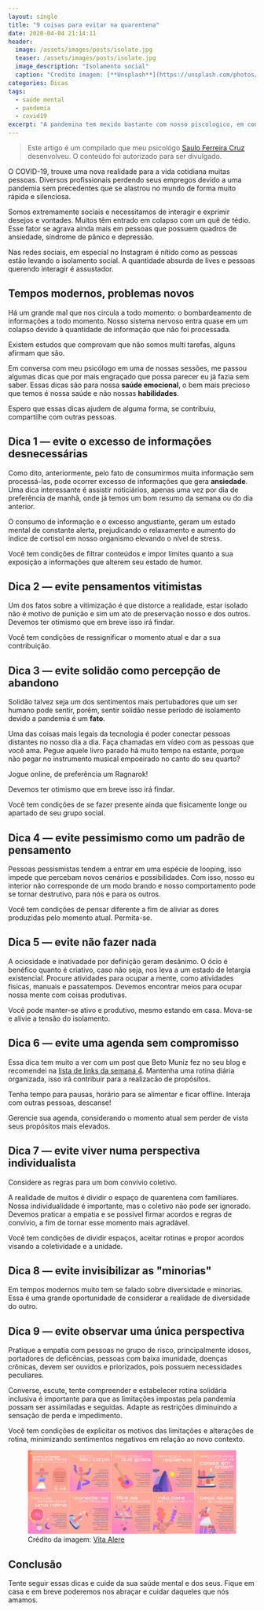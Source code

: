 ```yaml
---
layout: single
title: "9 coisas para evitar na quarentena"
date: 2020-04-04 21:14:11
header:
  image: /assets/images/posts/isolate.jpg
  teaser: /assets/images/posts/isolate.jpg
  image_description: "Isolamento social"
  caption: "Credito imagem: [**Unsplash**](https://unsplash.com/photos/h31mHmLFX_A)"
categories: Dicas
tags:
  - saúde mental
  - pandemia
  - covid19
excerpt: "A pandemina tem mexido bastante com nosso piscologico, em conversa com meu psicologo ele me orientou com 9 dicas para o que não fazer em tempos de isolamento social."
---
```


> Este artigo é um compilado que meu psicológo <a href="https://www.linkedin.com/in/saulo-ferreira-cruz-602999ab/" rel="noreferrer noopener" target="_blank">Saulo Ferreira Cruz</a> desenvolveu. O conteúdo foi autorizado para ser divulgado.

O COVID-19, trouxe uma nova realidade para a vida cotidiana muitas pessoas. Diversos profissionais perdendo seus empregos devido a uma pandemia sem precedentes que se alastrou no mundo de forma muito rápida e silenciosa.

Somos extremamente sociais e necessitamos de interagir e exprimir desejos e vontades. Muitos têm entrado em colapso com um quê de tédio. Esse fator se agrava ainda mais em pessoas que possuem quadros de ansiedade, síndrome de pânico e depressão.

Nas redes sociais, em especial no Instagram é nítido como as pessoas estão levando o isolamento social. A quantidade absurda de lives e pessoas querendo interagir é assustador.

## Tempos modernos, problemas novos

Há um grande mal que nos circula a todo momento: o bombardeamento de informações a todo momento. Nosso sistema nervoso entra quase em um colapso devido à quantidade de informação que não foi processada.

Existem estudos que comprovam que não somos multi tarefas, alguns afirmam que são.

Em conversa com meu psicólogo em uma de nossas sessões, me passou algumas dicas que por mais engraçado que possa parecer eu já fazia sem saber. Essas dicas são para nossa **saúde emocional**, o bem mais precioso que temos é nossa saúde e não nossas **habilidades**.

Espero que essas dicas ajudem de alguma forma, se contribuiu, compartilhe com outras pessoas. <span class="fa fa-heart" aria-hidden="true" style="color: #f00; font-weight: bold;"></span>

## Dica 1 — evite o excesso de informações desnecessárias

Como dito, anteriormente, pelo fato de consumirmos muita informação sem processá-las, pode ocorrer excesso de informações que gera **ansiedade**. Uma dica interessante é assistir noticiários, apenas uma vez por dia de preferência de manhã, onde já temos um bom resumo da semana ou do dia anterior.

O consumo de informação e o excesso angustiante, geram um estado mental de constante alerta, prejudicando o relaxamento e aumento do índice de cortisol em nosso organismo elevando o nível de stress.

<div class="alert alert-warning" role="alert">
Você tem condições de filtrar conteúdos e impor limites quanto a sua
exposição a informações que alterem seu estado de humor.
</div>

## Dica 2 — evite pensamentos vitimistas

Um dos fatos sobre a vitimização é que distorce a realidade, estar isolado não é motivo de punição e sim um ato de preservação nosso e dos outros. Devemos ter otimismo que em breve isso irá findar.

<div class="alert alert-warning" role="alert">
Você tem condições de ressignificar o momento atual e dar a sua
contribuição.
</div>

## Dica 3 — evite solidão como percepção de abandono

Solidão talvez seja um dos sentimentos mais pertubadores que um ser humano pode sentir, porém, sentir solidão nesse período de isolamento devido a pandemia é um **fato**.

Uma das coisas mais legais da tecnologia é poder conectar pessoas distantes no nosso dia a dia. Faça chamadas em vídeo com as pessoas que você ama. Pegue aquele livro parado há muito tempo na estante, porque não pegar no instrumento musical empoeirado no canto do seu quarto?

Jogue online, de preferência um Ragnarok! 

Devemos ter otimismo que em breve isso irá findar.

<div class="alert alert-warning" role="alert">
Você tem condições de se fazer presente ainda que fisicamente longe ou
apartado de seu grupo social.
</div>

## Dica 4 — evite pessimismo como um padrão de pensamento

Pessoas pessismistas tendem a entrar em uma espécie de looping, isso impede que percebam novos cenários e possibilidades. Com isso, nosso eu interior não corresponde de um modo brando e nosso comportamento pode se tornar destrutivo, para nós e para os outros.

<div class="alert alert-warning" role="alert">
Você tem condições de pensar diferente a fim de aliviar as dores
produzidas pelo momento atual. Permita-se.
</div>

## Dica 5 — evite não fazer nada

A ociosidade e inativadade por definição geram desânimo. O ócio é benéfico quanto é criativo, caso não seja, nos leva a um estado de letargia existencial. Procure atividades para ocupar a mente, como atividades fisícas, manuais e passatempos. Devemos encontrar meios para ocupar nossa mente com coisas produtivas.

<div class="alert alert-warning" role="alert">
Você pode manter-se ativo e produtivo, mesmo estando em casa. Mova-se
e alivie a tensão do isolamento.
</div>

## Dica 6 — evite uma agenda sem compromisso

Essa dica tem muito a ver com um post que Beto Muniz fez no seu blog e recomendei na [lista de links da semana 4](https://betomuniz.com/blog/nao-desperdice-seu-tempo-organize-sua-agenda/). Mantenha uma rotina diária organizada, isso irá contribuir para a realizacão de propósitos.

Tenha tempo para pausas, horário para se alimentar e ficar offline. Interaja com outras pessoas, descanse! 

<div class="alert alert-warning" role="alert">
Gerencie sua agenda, considerando o momento atual sem perder de vista
seus propósitos mais elevados.
</div>

## Dica 7 — evite viver numa perspectiva individualista

Considere as regras para um bom convívio coletivo.

A realidade de muitos é dividir o espaço de quarentena com familiares. Nossa individualidade é importante, mas o coletivo não pode ser ignorado. Devemos praticar a empatia e se possível firmar acordos e regras de convívio, a fim de tornar esse momento mais agradável.

<div class="alert alert-warning" role="alert">
Você tem condições de dividir espaços, aceitar rotinas e propor acordos
visando a coletividade e a unidade.
</div>

## Dica 8 — evite invisibilizar as "minorias"

Em tempos modernos muito tem se falado sobre diversidade e minorias. Essa é uma grande oportunidade de considerar a realidade de diversidade do outro.

## Dica 9 — evite observar uma única perspectiva

Pratique a empatia com pessoas no grupo de risco, principalmente idosos, portadores de deficências, pessoas com baixa imunidade, doenças crônicas, devem ser ouvidos e priorizados, pois possuem necessidades peculiares.

Converse, escute, tente compreender e estabelecer rotina solidária inclusiva é importante para que as limitações impostas pela pandemia possam ser assimiladas e seguidas. Adapte as restrições diminuindo a sensação de perda e impedimento.

<div class="alert alert-warning" role="alert">
Você tem condições de explicitar os motivos das limitações e alterações de
rotina, minimizando sentimentos negativos em relação ao novo contexto.
</div>

<figure class="blog-banner">
  <img class="img-fluid" src="/assets/images/posts/saude-mental.png" alt="Infográfico demonstrando como proteger sua saúde mental">
  <figcaption class="mt-2 text-center image-caption">
    Crédito da imagem: <a href="https://vitaalere.com.br/fique-saudavel-em-casa/#tab-id-1" target="_blank">Vita Alere</a>
  </figcaption>
</figure>

## Conclusão

Tente seguir essas dicas e cuide da sua saúde mental e dos seus. Fique em casa e em breve poderemos nos abraçar e cuidar daqueles que nós amamos.
